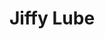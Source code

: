 ---
title: "Jiffy Lube"
url: /portland/jiffy-lube-southeast-cesar-e-chavez-boulevard/
shop: Autowerkstatt
---